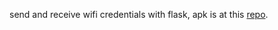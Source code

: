 send and receive wifi credentials with flask,
apk is at this <a href="https://www.github.com/dazemc/wipi">repo</a>.